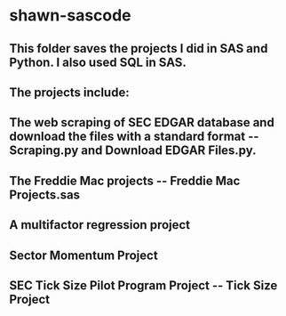 # shawn-sascode
## This folder saves the projects I did in SAS and Python. I also used SQL in SAS.
## The projects include:
## The web scraping of SEC EDGAR database and download the files with a standard format -- Scraping.py and Download EDGAR Files.py.
## The Freddie Mac projects -- Freddie Mac Projects.sas
## A multifactor regression project
## Sector Momentum Project
## SEC Tick Size Pilot Program Project -- Tick Size Project

